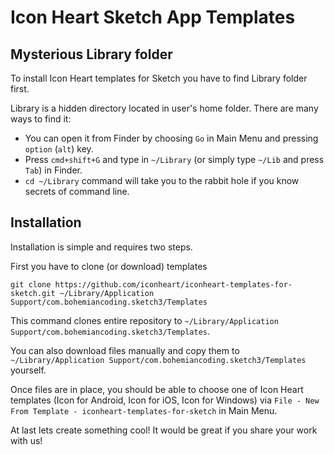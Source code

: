 Icon Heart Sketch App Templates
===============================

Mysterious Library folder
------------------------

To install Icon Heart templates for Sketch you have to find Library folder first. 

Library is a hidden directory located in user's home folder. There are many ways to find it:

- You can open it from Finder by choosing `Go` in Main Menu and pressing `option` (`alt`) key.
- Press `cmd+shift+G` and type in `~/Library` (or simply type `~/Lib` and press `Tab`) in Finder.
- `cd ~/Library` command will take you to the rabbit hole if you know secrets of command line.

Installation
------------
Installation is simple and requires two steps. 

First you have to clone (or download) templates

`git clone https://github.com/iconheart/iconheart-templates-for-sketch.git ~/Library/Application Support/com.bohemiancoding.sketch3/Templates`

This command clones entire repository to `~/Library/Application Support/com.bohemiancoding.sketch3/Templates`. 

You can also download files manually and copy them to `~/Library/Application Support/com.bohemiancoding.sketch3/Templates` yourself.

Once files are in place, you should be able to choose one of Icon Heart templates (Icon for Android, Icon for iOS, Icon for Windows) via `File - New From Template - iconheart-templates-for-sketch` in Main Menu.

At last lets create something cool! It would be great if you share your work with us!
